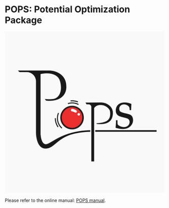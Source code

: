 # POPS: Potential Optimization Package
![Alt Text](https://github.com/rohskopf/pops/blob/master/pops-logo.png)

Please refer to the online manual: [POPS manual](https://pops.gatech.edu/doku.php?id=start).
